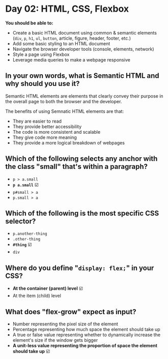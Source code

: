 # Day 02: HTML, CSS, Flexbox

**You should be able to:**
 - Create a basic HTML document using common & semantic elements (`div`, `p`, `h1`, `ul`, `button`, article, figure, header, footer, etc.)
 - Add some basic styling to an HTML document
 - Navigate the browser developer tools (console, elements, network)
 - Style a page using Flexbox
 - Leverage media queries to make a webpage responsive

## In your own words, what is Semantic HTML and why should you use it?

Semantic HTML elements are elements that clearly convey their purpose in the overall page to both the browser and the developer.

The benefits of using Semnatic HTML elements are that:
* They are easier to read
* They provide better accessibility
* The code is more consistent and scalable
* They give code more meaning
* They provide a more logical breakdown of webpages

## Which of the following selects any anchor with the class "small" that's within a paragraph?

- `p > a.small`
- **`p a.small`** ☑️
- `p#small > a`
- `p.small > a`


## Which of the following is the most specific CSS selector?

- `p.another-thing`
- `.other-thing`
- **`#thing`** ☑️
- `div`


## Where do you define "`display: flex;`" in your CSS?

- **At the container (parent) level** ☑️
- At the item (child) level


## What does "flex-grow" expect as input?

- Number representing the pixel size of the element
- Percentage representing how much space the element should take up
- A true or false value representing whether to dynamically increase the element's size if the window gets bigger
- **A unit-less value representing the proportion of space the element should take up** ☑️

